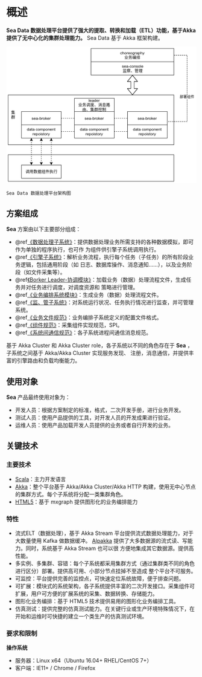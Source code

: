 # 概述

**Sea Data 数据处理平台提供了强大的提取、转换和加载（ETL）功能，基于Akka提供了无中心化的集群处理能力。** Sea Data
基于 Akka 框架构建。

![Sea Data 数据处理平台架构图](../static/SeaPlatformArchitecture.png)

`Sea Data 数据处理平台架构图`

## 方案组成

**Sea** 方案由以下主要部分组成：

- @ref[《数据处理子系统》](../broker/data/data.md)：提供数据处理业务所需支持的各种数据模拟，即可作为单独的程序执行，也可作
  为组件供引擎子系统调用执行。
- @ref[《引擎子系统》](../broker/engine/engine.md)：解析业务流程，执行每个任务（子任务）的所有阶段业务逻辑，包括通用阶段（如
  日志、数据库操作、消息通知……），以及业务阶段（如文件采集等）。
- @ref[《Borker Leader-协调模块》](../broker/leader/leader.md)：加载业务（数据）处理流程文件，生成任务并对任务进行调度，对调度资源和
  策略进行管理。
- @ref[《业务编排系统模块》](../console/orchestration/orchestration.md)：生成业务（数据）处理流程文件。
- @ref[《监、管子系统》](../console/console/console.md)：对系统运行状况、任务执行情况进行监查，并可管理系统。
- @ref[《业务文件规范》](../spec/business_spec/business_spec.md)：业务编排子系统定义的配置文件格式。
- @ref[《组件规范》](../spec/component_spec/component_spec.md)：采集组件实现规范，SPI。
- @ref[《系统间通信规范》](../spec/ic_spec/ic_spec.md)：各子系统进程间通信消息规范。

基于 Akka Cluster 和 Akka Cluster role，各子系统以不同的角色存在于 **Sea** ，子系统之间基于 Akka/Akka Cluster 实现服务发现、
注册，消息通信，并提供丰富的引擎路由和负载均衡能力。

## 使用对象

**Sea** 产品最终使用对象为：

- 开发人员：根据方案制定的标准，格式，二次开发手册，进行业务开发。
- 测试人员：使用产品提供的工具，对开发人员的开发成果进行验证。
- 运维人员：使用产品加载开发人员提供的业务或者自行开发的业务。

## 关键技术

### 主要技术

- [Scala](http://scala-lang.org/)：主力开发语言
- [Akka](https://akka.io/)：整个平台基于 Akka/Akka Cluster/Akka HTTP 构建，使用无中心节点的集群方式。每个子系统将分配一类集群角色。
- [HTML5](https://developer.mozilla.org/zh-CN/docs/Web/Guide/HTML/HTML5)：基于 mxgraph 提供图形化的业务编排能力

### 特性

- 流式ELT（数据处理），基于 Akka Stream 平台提供流式数据处理能力，对于大数量使用 Kafka 做数据缓冲。
  [Alpakka](https://github.com/akka/alpakka) 提供了大多数据源的流式读、写能力。同时，系统基于 Akka Stream 也可以很
  方便地集成其它数据源。提供高性能。
- 多实例、多集群、容错：每个子系统都采用集群方式（通过集群类不同的角色进行区分）部署。提供高可用、小部分节点挂掉不至造成
  整个平台不可服务。
- 可监控：平台提供完善的监控点，可快速定位系统故障，便于排查问题。
- 可扩展：模块式的系统架构，各子系统提供丰富的二次开发接口。采集组件可扩展，用户可方便的扩展系统的采集、数据转换、存储能力。
- 图形化业务编排：基于 HTML5 技术提供易用的图形化业务编排工具。
- 仿真测试：提供完整的仿真测试能力。在关键行业或生产环境特殊情况下，在开始和运维时可快捷的建立一个类生产的仿真测试环境。

### 要求和限制

**操作系统**

- 服务器：Linux x64（Ubuntu 16.04+ RHEL/CentOS 7+）
- 客户端：IE11+ / Chrome / Firefox
